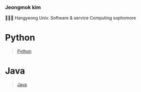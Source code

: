 ### Jeongmok kim
👨🏻‍🎓 Hangyeong Univ. Software & service Computing sophomore

# Python
> [Python](https://github.com/siggu/Python/blob/main/README.md)

# Java
> [Java](/Java/README.md)
